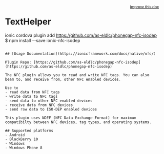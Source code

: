 <a style="float:right;font-size:12px;" href="http://github.com/ionic-team/ionic-native/edit/master/src/@ionic-native/plugins/nfc/index.ts#L363">
  Improve this doc
</a>

# TextHelper
ionic cordova plugin add https://github.com/as-eldlc/phonegap-nfc-isodep
$ npm install --save ionic-nfc-isodep
```

## [Usage Documentation](https://ionicframework.com/docs/native/nfc/)

Plugin Repo: [https://github.com/as-eldlc/phonegap-nfc-isodep](https://github.com/as-eldlc/phonegap-nfc-isodep)

The NFC plugin allows you to read and write NFC tags. You can also beam to, and receive from, other NFC enabled devices.

Use to
- read data from NFC tags
- write data to NFC tags
- send data to other NFC enabled devices
- receive data from NFC devices
- send raw data to ISO-DEP enabled devices

This plugin uses NDEF (NFC Data Exchange Format) for maximum compatibilty between NFC devices, tag types, and operating systems.

## Supported platforms
- Android
- BlackBerry 10
- Windows
- Windows Phone 8



